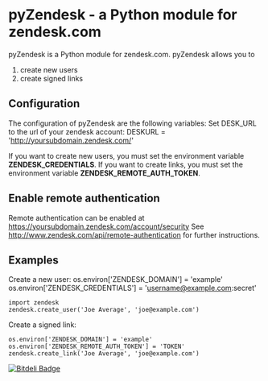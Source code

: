 # pyZendesk - a Python module for zendesk.com

pyZendesk is a Python module for zendesk.com.
pyZendesk allows you to
1. create new users
2. create signed links


## Configuration
The configuration of pyZendesk are the following variables:
Set DESK_URL to the url of your zendesk account:
    DESKURL = 'http://yoursubdomain.zendesk.com/'

If you want to create new users, you must set the environment variable **ZENDESK\_CREDENTIALS**.
If you want to create links, you must set the environment variable **ZENDESK\_REMOTE\_AUTH\_TOKEN**.

## Enable remote authentication
Remote authentication can be enabled at https://yoursubdomain.zendesk.com/account/security
See http://www.zendesk.com/api/remote-authentication for further instructions.

## Examples

Create a new user:
    os.environ['ZENDESK_DOMAIN'] = 'example'
    os.environ['ZENDESK_CREDENTIALS'] = 'username@example.com:secret'
    
    import zendesk
    zendesk.create_user('Joe Average', 'joe@example.com')

Create a signed link:

    os.environ['ZENDESK_DOMAIN'] = 'example'
    os.environ['ZENDESK_REMOTE_AUTH_TOKEN'] = 'TOKEN'
    zendesk.create_link('Joe Average', 'joe@example.com')


[![Bitdeli Badge](https://d2weczhvl823v0.cloudfront.net/hudora/pyzendesk/trend.png)](https://bitdeli.com/free "Bitdeli Badge")

